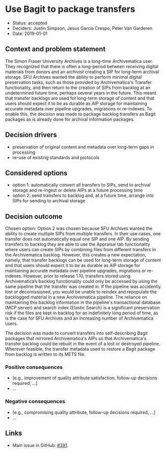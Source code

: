 # Use Bagit to package transfers

* Status: accepted
* Deciders: Justin Simpson, Jesus Garcia Crespo, Peter Van Garderen
* Date: 2019-01-01

## Context and problem statement

The Simon Fraser University Archives is a long-time Archivematica user. They recognized that there is often a long-period between receiving digital materials from donors and an archivist creating a SIP for long-term archival storage. SFU Archives wanted the ability to perform minimal digital preservation tasks, such as those provided by Archivematica's Transfer functionality, and then return to the creation of SIPs from backlog at an undetermined future time, perhaps several years in the future. This meant that transfer backlogs are used for long-term storage of content and that users should expect it to be as durable as AIP storage for maintaining accurate metadata over pipeline upgrades, migrations or re-indexes. To enable this, the decision was made to package backlog transfers as Bagit packages as is already done for archival information packages.

## Decision drivers 

* preservation of original content and metadata over long-term gaps in processing
* re-use of existing standards and protocols

## Considered options

* option 1: automatically convert all transfers to SIPs, send to archival storage and re-ingest or delete AIPs at a future processing time
* option 2: send transfers to backlog and, at a future time, arrange into SIPs for sending to archival storage

## Decision outcome

Chosen option: Option 2 was chosen because SFU Archives wanted the ability to create multiple SIPs from multiple transfers. In their use cases, one transfer does not automatically equal one SIP and one AIP. By sending transfers to backlog they are able to use the Appraisal tab functionality where users can create SIPs by combining files from different transfers in the Archivematica backlog. However, this creates a new expectation, namely, that transfer backlogs can be used for long-term storage of content and that users should expect it to be as durable as AIP storage for maintaining accurate metadata over pipeline upgrades, migrations or re-indexes. However, prior to release 1.10, transfers stored using Archivematica’s backlog functionality could only be accessed by using the same pipeline that the transfer was created in. If the pipeline was accidently lost or decomissioned, you would be unable to reindex and repopulate the backlogged material in a new Archivematica pipeline. The reliance on maintaining this backlog information in the pipeline's transactional database (MCP server) and search index (Elastic Search) is a significant preservation risk if the files are kept in backlog for an indefinitely long period of time, as is the case for SFU Archives and an increasing number of Archivematica users.

The decision was made to convert transfers into self-describing Bagit packages that mirrored Archivematica's AIPs so that Archivematica's transfer backlog could be rebuilt in the event of a lost or destroyed pipeline. Wherever feasible, the transfer metadata used to restore a Bagit package from backlog is written to its METS file.

### Positive consequences <!-- optional -->

* [e.g., improvement of quality attribute satisfaction, follow-up decisions
  required, …]
* …

### Negative consequences <!-- optional -->

* [e.g., compromising quality attribute, follow-up decisions required, …]
* …


## Links 
* Main issue in GitHub: [#391][0].

[0]: https://github.com/archivematica/Issues/issues/391
